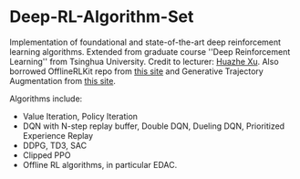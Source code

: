 # Deep-RL-Algorithm-Set
Implementation of foundational and state-of-the-art deep reinforcement learning algorithms. 
Extended from graduate course ''Deep Reinforcement Learning'' from Tsinghua University. Credit to lecturer: [Huazhe Xu](http://hxu.rocks/).
Also borrowed OfflineRLKit repo from [this site](https://github.com/yihaosun1124/OfflineRL-Kit)
and Generative Trajectory Augmentation from [this site](https://github.com/Jaewoopudding/GTA). 


Algorithms include:

* Value Iteration, Policy Iteration
* DQN with N-step replay buffer, Double DQN, Dueling DQN, Prioritized Experience Replay
* DDPG, TD3, SAC
* Clipped PPO
* Offline RL algorithms, in particular EDAC. 
